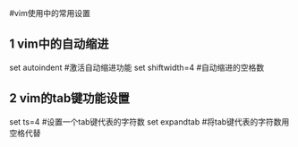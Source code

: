 #vim使用中的常用设置

## 1 vim中的自动缩进
set autoindent     #激活自动缩进功能
set shiftwidth=4   #自动缩进的空格数

## 2 vim的tab键功能设置
set ts=4           #设置一个tab键代表的字符数
set expandtab      #将tab键代表的字符数用空格代替
